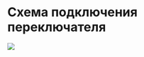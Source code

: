 # Схема подключения переключателя #

<img src='https://sites.google.com/site/analogsynthdiy/_/rsrc/1410553460147/sobstvennye-razrabotki/sintezator-na-baze-plis/11---vvod-vyvod/1-5-pereklucatel/SWITCH.png'>